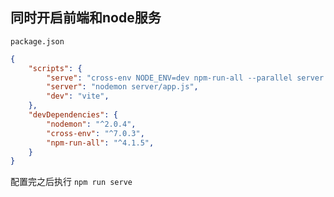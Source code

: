 ## 同时开启前端和node服务

`package.json`

```json
{
	"scripts": {
        "serve": "cross-env NODE_ENV=dev npm-run-all --parallel server dev", 
        "server": "nodemon server/app.js",
        "dev": "vite",
    },
    "devDependencies": {
        "nodemon": "^2.0.4",
        "cross-env": "^7.0.3",
        "npm-run-all": "^4.1.5",
    }
}
```

配置完之后执行 `npm run serve`



